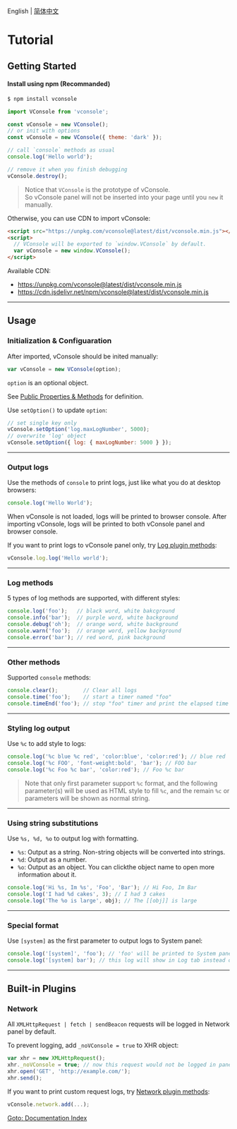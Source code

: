 English | [简体中文](./tutorial_CN.md)

Tutorial
===

## Getting Started


#### Install using npm (Recommanded)

```bash
$ npm install vconsole
```

```javascript
import VConsole from 'vconsole';

const vConsole = new VConsole();
// or init with options
const vConsole = new VConsole({ theme: 'dark' });

// call `console` methods as usual
console.log('Hello world');

// remove it when you finish debugging
vConsole.destroy();
```

> Notice that `VConsole` is the prototype of vConsole.  
> So vConsole panel will not be inserted into your page until you `new` it manually.

Otherwise, you can use CDN to import vConsole:

```html
<script src="https://unpkg.com/vconsole@latest/dist/vconsole.min.js"></script>
<script>
  // VConsole will be exported to `window.VConsole` by default.
  var vConsole = new window.VConsole();
</script>
```

Available CDN:

- https://unpkg.com/vconsole@latest/dist/vconsole.min.js
- https://cdn.jsdelivr.net/npm/vconsole@latest/dist/vconsole.min.js

---

## Usage

### Initialization & Configuaration

After imported, vConsole should be inited manually:

```javascript
var vConsole = new VConsole(option);
```

`option` is an optional object.

See [Public Properties & Methods](./public_properties_methods.md) for definition.

Use `setOption()` to update `option`:

```javascript
// set single key only
vConsole.setOption('log.maxLogNumber', 5000);
// overwrite 'log' object
vConsole.setOption({ log: { maxLogNumber: 5000 } });
```

---


### Output logs

Use the methods of `console` to print logs, just like what you do at desktop browsers:

```javascript
console.log('Hello World');
```

When vConsole is not loaded, logs will be printed to browser console. After importing vConsole, logs will be printed to both vConsole panel and browser console.

If you want to print logs to vConsole panel only, try [Log plugin methods](./plugin_properties_methods.md):

```javascript
vConsole.log.log('Hello world');
```

---

### Log methods

5 types of log methods are supported, with different styles:

```javascript
console.log('foo');   // black word, white bakcground
console.info('bar');  // purple word, white background
console.debug('oh');  // orange word, white background
console.warn('foo');  // orange word, yellow background
console.error('bar'); // red word, pink background
```

---

### Other methods

Supported `console` methods:

```javascript
console.clear();        // Clear all logs
console.time('foo');    // start a timer named "foo"
console.timeEnd('foo'); // stop "foo" timer and print the elapsed time
```

---


### Styling log output

Use `%c` to add style to logs:

```javascript
console.log('%c blue %c red', 'color:blue', 'color:red'); // blue red
console.log('%c FOO', 'font-weight:bold', 'bar'); // FOO bar
console.log('%c Foo %c bar', 'color:red'); // Foo %c bar
```

> Note that only first parameter support `%c` format, and the following parameter(s) will be used as HTML style to fill `%c`, and the remain `%c` or parameters will be shown as normal string.

---

### Using string substitutions

Use `%s, %d, %o` to output log with formatting.

- `%s`: Output as a string. Non-string objects will be converted into strings.
- `%d`: Output as a number.
- `%o`: Output as an object. You can clickthe object name to open more information about it.

```javascript
console.log('Hi %s, Im %s', 'Foo', 'Bar'); // Hi Foo, Im Bar
console.log('I had %d cakes', 3); // I had 3 cakes
console.log('The %o is large', obj); // The [[obj]] is large
```

---

### Special format

Use `[system]` as the first parameter to output logs to System panel:

```javascript
console.log('[system]', 'foo'); // 'foo' will be printed to System panel
console.log('[system] bar'); // this log will show in Log tab instead of System panel
```

---

## Built-in Plugins

### Network

All `XMLHttpRequest | fetch | sendBeacon` requests will be logged in Network panel by default.

To prevent logging, add `_noVConsole = true` to XHR object:

```javascript
var xhr = new XMLHttpRequest();
xhr._noVConsole = true; // now this request would not be logged in panel
xhr.open('GET', 'http://example.com/');
xhr.send();
```

If you want to print custom request logs, try [Network plugin methods](./plugin_properties_methods.md):

```javascript
vConsole.network.add(...);
```


[Goto: Documentation Index](./a_doc_index.md)